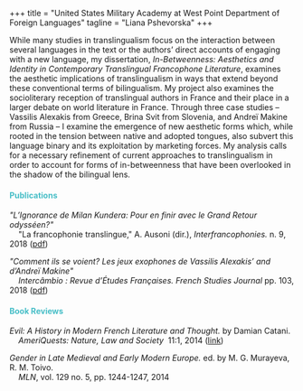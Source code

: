 +++
title = "United States Military Academy at West Point Department of Foreign Languages"
tagline = "Liana Pshevorska"
+++

While many studies in translingualism focus on the interaction between several languages in the text or the authors’ direct accounts of engaging with a new language, my dissertation, *In-Betweenness: Aesthetics and Identity in Contemporary Translingual Francophone Literature*, examines the aesthetic implications of translingualism in ways that extend beyond these conventional terms of bilingualism. My project also examines the socioliterary reception of translingual authors in France and their place in a larger debate on world literature in France. Through three case studies – Vassilis Alexakis from Greece, Brina Svit from Slovenia, and Andreï Makine from Russia – I examine the emergence of new aesthetic forms which, while rooted in the tension between native and adopted tongues, also subvert this language binary and its exploitation by marketing forces. My analysis calls for a necessary refinement of current approaches to translingualism in order to account for forms of in-betweenness that have been overlooked in the shadow of the bilingual lens.


#### <span style="color:#47bec7">Publications</span>
*"L’Ignorance de Milan Kundera: Pour en finir avec le Grand Retour odysséen?"*    
    &nbsp;&nbsp;&nbsp;&nbsp;"La francophonie translingue," A. Ausoni (dir.), *Interfrancophonies.* n. 9, 2018 ([pdf]( http://interfrancophonies.org/images/pdf/numero-9/1_IF9_2018_PHSEVORSKAYA.pdf ))

*"Comment ils se voient? Les jeux exophones de Vassilis Alexakis’ and d’Andreï Makine"*    
    &nbsp;&nbsp;&nbsp;&nbsp;*Intercâmbio : Revue d’Études Françaises. French Studies Journal* pp. 103, 2018  ([pdf]( http://ler.letras.up.pt/uploads/ficheiros/16124.pdf ))

#### <span style="color:#47bec7">Book Reviews</span>
*Evil: A History in Modern French Literature and Thought.* by Damian Catani.    
    &nbsp;&nbsp;&nbsp;&nbsp;*AmeriQuests: Nature, Law and Society*&nbsp; 11:1, 2014 ([link]( http://www.ameriquests.org/index.php/ameriquests/article/view/3924 )) 

*Gender in Late Medieval and Early Modern Europe.* ed. by M. G. Murayeva, R. M. Toivo.    
    &nbsp;&nbsp;&nbsp;&nbsp;*MLN*, vol. 129 no. 5, pp. 1244-1247, 2014
